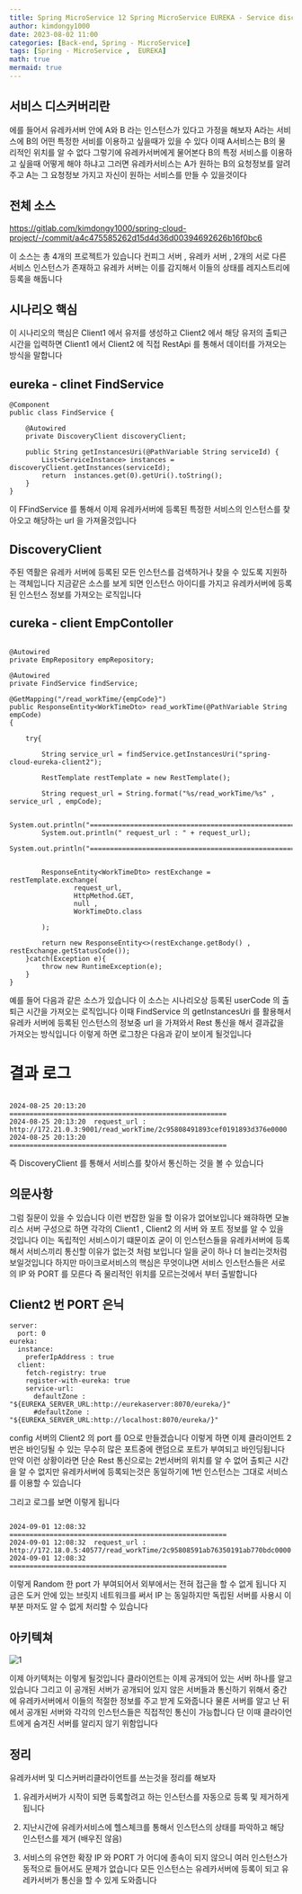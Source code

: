 ```yaml
---
title: Spring MicroService 12 Spring MicroService EUREKA - Service discovery
author: kimdongy1000
date: 2023-08-02 11:00
categories: [Back-end, Spring - MicroService]
tags: [Spring - MicroService ,  EUREKA]
math: true
mermaid: true
---
```


## 서비스 디스커버리란 
에를 들어서 유레카서버 안에 A와 B 라는 인스턴스가 있다고 가정을 해보자 A라는 서비스에 B의 어떤 특정한 서비를 이용하고 싶을때가 있을 수 있다 이때 A서비스는 B의 물리적인 위치를 알 수 없다 그렇기에 유레카서버에게 물어본다 B의 특정 서비스를 이용하고 싶을때 어떻게 해야 하냐고 그러면 유레카서비스는 A가 원하는 B의 요청정보를 알려주고 A는 그 요청정보 가지고 자신이 원하는 서비스를 만들 수 있을것이다 

## 전체 소스
https://gitlab.com/kimdongy1000/spring-cloud-project/-/commit/a4c475585262d15d4d36d00394692626b16f0bc6

이 소스는 총 4개의 프로젝트가 있습니다 컨피그 서버 , 유레카 서버 , 2개의 서로 다른 서비스 인스턴스가 존재하고 유레카 서버는 이를 감지해서 이들의 상태를 레지스트리에 등록을 해둡니다 

## 시나리오 핵심
이 시나리오의 핵심은 Client1 에서 유저를 생성하고 Client2 에서 해당 유저의 출퇴근 시간을 입력하면 Client1 에서 Client2 에 직접 RestApi 를 통해서 데이터를 가져오는 방식을 말합니다 

## eureka - clinet FindService

```
@Component
public class FindService {

    @Autowired
    private DiscoveryClient discoveryClient;

    public String getInstancesUri(@PathVariable String serviceId) {
        List<ServiceInstance> instances = discoveryClient.getInstances(serviceId);
        return  instances.get(0).getUri().toString();
    }
}

```
이 FFindService 를 통해서 이제 유레카서버에 등록된 특정한 서비스의 인스턴스를 찾아오고 해당하는 url 을 가져올것입니다 

## DiscoveryClient 
주된 역활은 유레카 서버에 등록된 모든 인스턴스를 검색하거나 찾을 수 있도록 지원하는 객체입니다 지금같은 소스를 보게 되면 인스턴스 아이디를 가지고 유레카서버에 등록된 인스턴스 정보를 가져오는
로직입니다

## cureka - client EmpContoller 
```

@Autowired
private EmpRepository empRepository;

@Autowired
private FindService findService;

@GetMapping("/read_workTime/{empCode}")
public ResponseEntity<WorkTimeDto> read_workTime(@PathVariable String empCode)
{

    try{

        String service_url = findService.getInstancesUri("spring-cloud-eureka-client2");

        RestTemplate restTemplate = new RestTemplate();

        String request_url = String.format("%s/read_workTime/%s" , service_url , empCode);

        System.out.println("======================================================");
        System.out.println(" request_url : " + request_url);
        System.out.println("======================================================");


        ResponseEntity<WorkTimeDto> restExchange = restTemplate.exchange(
                request_url,
                HttpMethod.GET,
                null ,
                WorkTimeDto.class

        );

        return new ResponseEntity<>(restExchange.getBody() , restExchange.getStatusCode());
    }catch(Exception e){
        throw new RuntimeException(e);
    }
}

```

예를 들어 다음과 같은 소스가 있습니다 이 소스는 시나리오상 등록된 userCode 의 출퇴근 시간을 가져오는 로직입니다 이때 FindService 의 getInstancesUri 를 활용해서 유레카 서버에 등록된 인스턴스의 정보중 url 을 가져와서 Rest 통신을 해서 결과값을 가져오는 방식입니다 이렇게 하면 로그창은 다음과 같이 보이게 될것입니다 

# 결과 로그
```

2024-08-25 20:13:20 ======================================================
2024-08-25 20:13:20  request_url : http://172.21.0.3:9001/read_workTime/2c95808491893cef0191893d376e0000
2024-08-25 20:13:20 ======================================================

```

즉 DiscoveryClient 를 통해서 서비스를 찾아서 통신하는 것을 볼 수 있습니다

## 의문사항 
그럼 질문이 있을 수 있습니다 이런 번잡한 일을 할 이유가 없어보입니다 왜햐하면 모놀리스 서버 구성으로 하면 각각의 Client1 , Client2 의 서버 와 포트 정보를 알 수 있을 것입니다 이는 독립적인 
서비스이기 떄문이죠 굳이 이 인스턴스들을 유레카서버에 등록해서 서비스끼리 통신할 이유가 없는것 처럼 보입니다 일을 굳이 하나 더 늘리는것처럼 보일것입니다 하지만 마이크로서비스의 핵심은 무엇이냐면 서비스 인스턴스들은 서로의 IP 와 PORT 를 모른다 즉 물리적인 위치를 모르는것에서 부터 출발합니다 

## Client2 번 PORT 은닉 

```
server:
  port: 0
eureka:
  instance:
    preferIpAddress : true
  client:
    fetch-registry: true
    register-with-eureka: true
    service-url:
      defaultZone : "${EUREKA_SERVER_URL:http://eurekaserver:8070/eureka/}"
      #defaultZone : "${EUREKA_SERVER_URL:http://localhost:8070/eureka/}"
```

config 서버의 Client2 의 port 를 0으로 만들겠습니다 이렇게 하면 이제 클라이언트 2번은 바인딩될 수 있는 무수히 많은 포트중에 랜덤으로 포트가 부여되고 바인딩됩니다 만약 이런 상황이라면
단순 Rest 통신으로는 2번서버의 위치를 알 수 없어 출퇴근 시간을 알 수 없지만 유레카서버에 등록되는것은 동일하기에 1번 인스턴스는 그대로 서비스를 이용할 수 있습니다 

그리고 로그를 보면 이렇게 됩니다 

```

2024-09-01 12:08:32 ======================================================
2024-09-01 12:08:32  request_url : http://172.18.0.5:40577/read_workTime/2c95808591ab76350191ab770bdc0000
2024-09-01 12:08:32 ======================================================

```
이렇게 Random 한 port 가 부여되어서 외부에서는 전혀 접근을 할 수 없게 됩니다 지금은 도커 안에 있는 브릿지 네트워크를 써서 IP 는 동일하지만 독립된 서버를 사용시 이 부분 마저도 알 수 없게 처리할 수 있습니다 


## 아키텍쳐
![1](https://github.com/user-attachments/assets/bd9a61e8-545b-4b8d-9213-d7b3ab2fd8b4)

이제 아키텍처는 이렇게 될것입니다 클라이언트는 이제 공개되어 있는 서버 하나를 알고 있습니다 그리고 이 공개된 서버가 공개되어 있지 않은 서버들과 통신하기 위해서 중간에 유레카서버에서 이들의 적절한 정보를 주고 받게 도와줍니다 물론 서버를 알고 난 뒤에서 공개된 서버와 각각의 인스턴스들은 직접적인 통신이 가능합니다 단 이때 클라이언트에게 숨겨진 서버를 알리지 않기 위함입니다

## 정리
유레카서버 및 디스커버리클라이언트를 쓰는것을 정리를 해보자

1. 유레카서버가 시작이 되면 등록할려고 하는 인스턴스를 자동으로 등록 및 제거하게 됩니다

2. 지난시간에 유레카서비스에 헬스체크를 통해서 인스턴스의 상태를 파악하고 해당 인스턴스를 제거 (배우진 않음)

3. 서비스의 유연한 확장 IP 와 PORT 가 어디에 종속이 되지 않으니 여러 인스턴스가 동적으로 들어서도 문제가 없습니다 모든 인스턴스는 유레카서버에 등록이 되고 유레카서버가 통신을 할 수 있게 도와줍니다 













